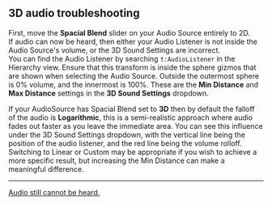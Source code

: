 ## 3D audio troubleshooting
First, move the **Spacial Blend** slider on your Audio Source entirely to 2D.  
If audio can now be heard, then either your Audio Listener is not inside the Audio Source's volume, or the 3D Sound Settings are incorrect.  
You can find the Audio Listener by searching `t:AudioListener` in the Hierarchy view. Ensure that this transform is inside the sphere gizmos that are shown when selecting the Audio Source. Outside the outermost sphere is 0% volume, and the innermost is 100%. These are the **Min Distance** and **Max Distance** settings in the **3D Sound Settings** dropdown.

If your AudioSource has Spacial Blend set to **3D** then by default the falloff of the audio is **Logarithmic**, this is a semi-realistic approach where audio fades out faster as you leave the immediate area. You can see this influence under the 3D Sound Settings dropdown, with the vertical line being the position of the audio listener, and the red line being the volume rolloff.  
Switching to Linear or Custom may be appropriate if you wish to achieve a more specific result, but increasing the Min Distance can make a meaningful difference.

---
[Audio still cannot be heard.](AudioSource%20Play.md)